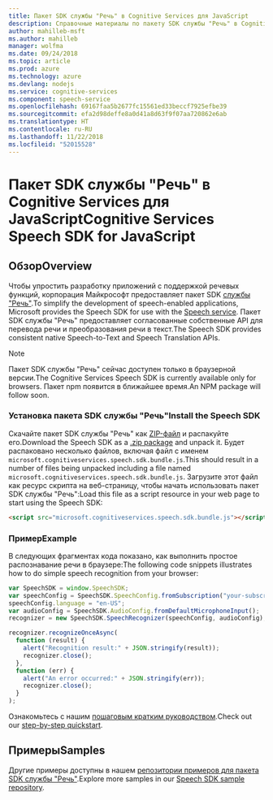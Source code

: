 ```yaml
---
title: Пакет SDK службы "Речь" в Cognitive Services для JavaScript
description: Справочные материалы по пакету SDK службы "Речь" в Cognitive Services для JavaScript
author: mahilleb-msft
ms.author: mahilleb
manager: wolfma
ms.date: 09/24/2018
ms.topic: article
ms.prod: azure
ms.technology: azure
ms.devlang: nodejs
ms.service: cognitive-services
ms.component: speech-service
ms.openlocfilehash: 69167faa5b2677fc15561ed33beccf7925efbe39
ms.sourcegitcommit: efa2d98deffe8a0d41a8d63f9f07aa720862e6ab
ms.translationtype: HT
ms.contentlocale: ru-RU
ms.lasthandoff: 11/22/2018
ms.locfileid: "52015528"
---
```

# <a name="cognitive-services-speech-sdk-for-javascript"></a><span data-ttu-id="a85e2-103">Пакет SDK службы "Речь" в Cognitive Services для JavaScript</span><span class="sxs-lookup"><span data-stu-id="a85e2-103">Cognitive Services Speech SDK for JavaScript</span></span>

## <a name="overview"></a><span data-ttu-id="a85e2-104">Обзор</span><span class="sxs-lookup"><span data-stu-id="a85e2-104">Overview</span></span>

<span data-ttu-id="a85e2-105">Чтобы упростить разработку приложений с поддержкой речевых функций, корпорация Майкрософт предоставляет пакет SDK [службы "Речь"](https://aka.ms/csspeech).</span><span class="sxs-lookup"><span data-stu-id="a85e2-105">To simplify the development of speech-enabled applications, Microsoft provides the Speech SDK for use with the [Speech service](https://aka.ms/csspeech).</span></span>
<span data-ttu-id="a85e2-106">Пакет SDK службы "Речь" предоставляет согласованные собственные API для перевода речи и преобразования речи в текст.</span><span class="sxs-lookup"><span data-stu-id="a85e2-106">The Speech SDK provides consistent native Speech-to-Text and Speech Translation APIs.</span></span>

> [!NOTE]
> <span data-ttu-id="a85e2-107">Пакет SDK службы "Речь" сейчас доступен только в браузерной версии.</span><span class="sxs-lookup"><span data-stu-id="a85e2-107">The Cognitive Services Speech SDK is currently available only for browsers.</span></span>
> <span data-ttu-id="a85e2-108">Пакет npm появится в ближайшее время.</span><span class="sxs-lookup"><span data-stu-id="a85e2-108">An NPM package will follow soon.</span></span>

### <a name="install-the-speech-sdk"></a><span data-ttu-id="a85e2-109">Установка пакета SDK службы "Речь"</span><span class="sxs-lookup"><span data-stu-id="a85e2-109">Install the Speech SDK</span></span>

<span data-ttu-id="a85e2-110">Скачайте пакет SDK службы "Речь" как [ZIP-файл](https://aka.ms/csspeech/jsbrowserpackage) и распакуйте его.</span><span class="sxs-lookup"><span data-stu-id="a85e2-110">Download the Speech SDK as a [.zip package](https://aka.ms/csspeech/jsbrowserpackage) and unpack it.</span></span>
<span data-ttu-id="a85e2-111">Будет распаковано несколько файлов, включая файл с именем `microsoft.cognitiveservices.speech.sdk.bundle.js`.</span><span class="sxs-lookup"><span data-stu-id="a85e2-111">This should result in a number of files being unpacked including a file named `microsoft.cognitiveservices.speech.sdk.bundle.js`.</span></span>
<span data-ttu-id="a85e2-112">Загрузите этот файл как ресурс скрипта на веб-страницу, чтобы начать использовать пакет SDK службы "Речь":</span><span class="sxs-lookup"><span data-stu-id="a85e2-112">Load this file as a script resource in your web page to start using the Speech SDK:</span></span>

```html
<script src="microsoft.cognitiveservices.speech.sdk.bundle.js"></script>
```

### <a name="example"></a><span data-ttu-id="a85e2-113">Пример</span><span class="sxs-lookup"><span data-stu-id="a85e2-113">Example</span></span> 

<span data-ttu-id="a85e2-114">В следующих фрагментах кода показано, как выполнить простое распознавание речи в браузере:</span><span class="sxs-lookup"><span data-stu-id="a85e2-114">The following code snippets illustrates how to do simple speech recognition from your browser:</span></span>

```javascript 
var SpeechSDK = window.SpeechSDK;
var speechConfig = SpeechSDK.SpeechConfig.fromSubscription("your-subscription-key", "your-service-region");
speechConfig.language = "en-US";
var audioConfig = SpeechSDK.AudioConfig.fromDefaultMicrophoneInput();
recognizer = new SpeechSDK.SpeechRecognizer(speechConfig, audioConfig);

recognizer.recognizeOnceAsync(
  function (result) {
    alert("Recognition result:" + JSON.stringify(result));
    recognizer.close();
  },
  function (err) {
    alert("An error occurred:" + JSON.stringify(err));
    recognizer.close();
  }
);
``` 

<span data-ttu-id="a85e2-115">Ознакомьтесь с нашим [пошаговым кратким руководством](/azure/cognitive-services/speech-service/quickstart-js-browser).</span><span class="sxs-lookup"><span data-stu-id="a85e2-115">Check out our [step-by-step quickstart](/azure/cognitive-services/speech-service/quickstart-js-browser).</span></span>

## <a name="samples"></a><span data-ttu-id="a85e2-116">Примеры</span><span class="sxs-lookup"><span data-stu-id="a85e2-116">Samples</span></span>

<span data-ttu-id="a85e2-117">Другие примеры доступны в нашем [репозитории примеров для пакета SDK службы "Речь"](https://aka.ms/csspeech/samples).</span><span class="sxs-lookup"><span data-stu-id="a85e2-117">Explore more samples in our [Speech SDK sample repository](https://aka.ms/csspeech/samples).</span></span>
